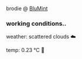 brodie @ [BluMint](https://www.linkedin.com/company/blumint-io/)

<!--weather_start-->
### working conditions..

weather: scattered clouds ☁️

temp: 0.23 °C 🧥

<!--weather_end-->
